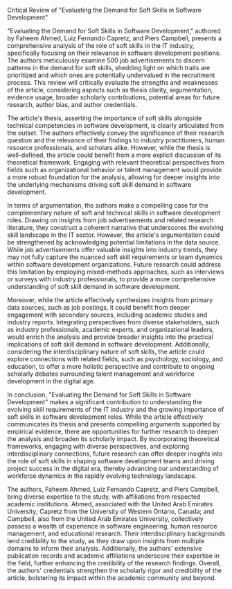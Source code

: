 Critical Review of "Evaluating the Demand for Soft Skills in Software Development"

"Evaluating the Demand for Soft Skills in Software Development," authored by Faheem Ahmed, Luiz Fernando Capretz, and Piers Campbell, presents a comprehensive analysis of the role of soft skills in the IT industry, specifically focusing on their relevance in software development positions. The authors meticulously examine 500 job advertisements to discern patterns in the demand for soft skills, shedding light on which traits are prioritized and which ones are potentially undervalued in the recruitment process. This review will critically evaluate the strengths and weaknesses of the article, considering aspects such as thesis clarity, argumentation, evidence usage, broader scholarly contributions, potential areas for future research, author bias, and author credentials.

The article's thesis, asserting the importance of soft skills alongside technical competencies in software development, is clearly articulated from the outset. The authors effectively convey the significance of their research question and the relevance of their findings to industry practitioners, human resource professionals, and scholars alike. However, while the thesis is well-defined, the article could benefit from a more explicit discussion of its theoretical framework. Engaging with relevant theoretical perspectives from fields such as organizational behavior or talent management would provide a more robust foundation for the analysis, allowing for deeper insights into the underlying mechanisms driving soft skill demand in software development.

In terms of argumentation, the authors make a compelling case for the complementary nature of soft and technical skills in software development roles. Drawing on insights from job advertisements and related research literature, they construct a coherent narrative that underscores the evolving skill landscape in the IT sector. However, the article's argumentation could be strengthened by acknowledging potential limitations in the data source. While job advertisements offer valuable insights into industry trends, they may not fully capture the nuanced soft skill requirements or team dynamics within software development organizations. Future research could address this limitation by employing mixed-methods approaches, such as interviews or surveys with industry professionals, to provide a more comprehensive understanding of soft skill demand in software development.

Moreover, while the article effectively synthesizes insights from primary data sources, such as job postings, it could benefit from deeper engagement with secondary sources, including academic studies and industry reports. Integrating perspectives from diverse stakeholders, such as industry professionals, academic experts, and organizational leaders, would enrich the analysis and provide broader insights into the practical implications of soft skill demand in software development. Additionally, considering the interdisciplinary nature of soft skills, the article could explore connections with related fields, such as psychology, sociology, and education, to offer a more holistic perspective and contribute to ongoing scholarly debates surrounding talent management and workforce development in the digital age.

In conclusion, "Evaluating the Demand for Soft Skills in Software Development" makes a significant contribution to understanding the evolving skill requirements of the IT industry and the growing importance of soft skills in software development roles. While the article effectively communicates its thesis and presents compelling arguments supported by empirical evidence, there are opportunities for further research to deepen the analysis and broaden its scholarly impact. By incorporating theoretical frameworks, engaging with diverse perspectives, and exploring interdisciplinary connections, future research can offer deeper insights into the role of soft skills in shaping software development teams and driving project success in the digital era, thereby advancing our understanding of workforce dynamics in the rapidly evolving technology landscape.

The authors, Faheem Ahmed, Luiz Fernando Capretz, and Piers Campbell, bring diverse expertise to the study, with affiliations from respected academic institutions. Ahmed, associated with the United Arab Emirates University; Capretz from the University of Western Ontario, Canada; and Campbell, also from the United Arab Emirates University, collectively possess a wealth of experience in software engineering, human resource management, and educational research. Their interdisciplinary backgrounds lend credibility to the study, as they draw upon insights from multiple domains to inform their analysis. Additionally, the authors' extensive publication records and academic affiliations underscore their expertise in the field, further enhancing the credibility of the research findings. Overall, the authors' credentials strengthen the scholarly rigor and credibility of the article, bolstering its impact within the academic community and beyond.
